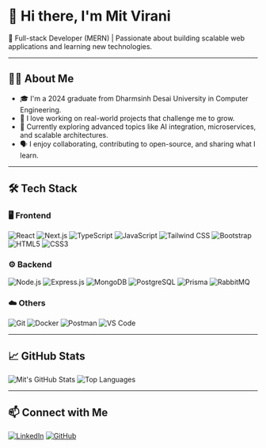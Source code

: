 # 👋 Hi there, I'm Mit Virani

🚀 Full-stack Developer (MERN) | Passionate about building scalable web applications and learning new technologies.

---

## 🧑‍🎓 About Me

- 🎓 I'm a 2024 graduate from Dharmsinh Desai University in Computer Engineering.
- 🧠 I love working on real-world projects that challenge me to grow.
- 💼 Currently exploring advanced topics like AI integration, microservices, and scalable architectures.
- 🗣️ I enjoy collaborating, contributing to open-source, and sharing what I learn.

---

## 🛠️ Tech Stack

### 🖥️ Frontend
![React](https://img.shields.io/badge/-React-61DAFB?logo=react&logoColor=white&style=flat)
![Next.js](https://img.shields.io/badge/-Next.js-000000?logo=next.js&logoColor=white&style=flat)
![TypeScript](https://img.shields.io/badge/-TypeScript-3178C6?logo=typescript&logoColor=white&style=flat)
![JavaScript](https://img.shields.io/badge/-JavaScript-F7DF1E?logo=javascript&logoColor=black&style=flat)
![Tailwind CSS](https://img.shields.io/badge/-Tailwind-38B2AC?logo=tailwind-css&logoColor=white&style=flat)
![Bootstrap](https://img.shields.io/badge/-Bootstrap-7952B3?logo=bootstrap&logoColor=white&style=flat)
![HTML5](https://img.shields.io/badge/-HTML5-E34F26?logo=html5&logoColor=white&style=flat)
![CSS3](https://img.shields.io/badge/-CSS3-1572B6?logo=css3&logoColor=white&style=flat)

### ⚙️ Backend
![Node.js](https://img.shields.io/badge/-Node.js-339933?logo=node.js&logoColor=white&style=flat)
![Express.js](https://img.shields.io/badge/-Express.js-000000?logo=express&logoColor=white&style=flat)
![MongoDB](https://img.shields.io/badge/-MongoDB-47A248?logo=mongodb&logoColor=white&style=flat)
![PostgreSQL](https://img.shields.io/badge/-PostgreSQL-336791?logo=postgresql&logoColor=white&style=flat)
![Prisma](https://img.shields.io/badge/-Prisma-2D3748?logo=prisma&logoColor=white&style=flat)
![RabbitMQ](https://img.shields.io/badge/-RabbitMQ-FF6600?logo=rabbitmq&logoColor=white&style=flat)

### ☁️ Others
![Git](https://img.shields.io/badge/-Git-F05032?logo=git&logoColor=white&style=flat)
![Docker](https://img.shields.io/badge/-Docker-2496ED?logo=docker&logoColor=white&style=flat)
![Postman](https://img.shields.io/badge/-Postman-FF6C37?logo=postman&logoColor=white&style=flat)
![VS Code](https://img.shields.io/badge/-VSCode-007ACC?logo=visual-studio-code&logoColor=white&style=flat)

---

## 📈 GitHub Stats

![Mit's GitHub Stats](https://github-readme-stats.vercel.app/api?username=mitvirani310&show_icons=true&theme=radical)
![Top Languages](https://github-readme-stats.vercel.app/api/top-langs/?username=mitvirani310&layout=compact&theme=radical)

---

## 📫 Connect with Me

[![LinkedIn](https://img.shields.io/badge/-LinkedIn-blue?logo=linkedin&logoColor=white&style=for-the-badge)](https://www.linkedin.com/in/mit-virani/)
[![GitHub](https://img.shields.io/badge/-GitHub-181717?logo=github&logoColor=white&style=for-the-badge)](https://github.com/mitvirani310)

